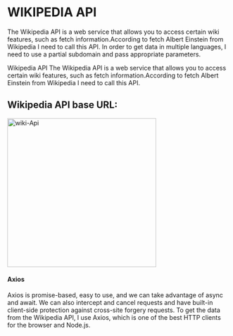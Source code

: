 
<h1> WIKIPEDIA API </h1>
The Wikipedia API is a web service that allows you to access certain wiki features, such as fetch information.According to fetch Albert Einstein from Wikipedia I need to call this API. In order to get data in multiple languages, I need to use a partial subdomain and pass appropriate parameters.

Wikipedia API
The Wikipedia API is a web service that allows you to access certain wiki features, such as fetch information.According to fetch Albert Einstein from Wikipedia I need to call this API. 

<h2> Wikipedia API base URL: </h2>
<img width="338" alt="wiki-Api" src="https://user-images.githubusercontent.com/73138186/154955569-af9de8d0-d510-4fb7-916c-46d06ecbffe3.PNG">


<h4> Axios</h4>
Axios is promise-based, easy to use, and we can take advantage of async and await. We can also intercept and cancel requests and have built-in client-side protection against cross-site forgery requests. To get the data from the Wikipedia API, I use Axios, which is one of the best HTTP clients for the browser and Node.js.
